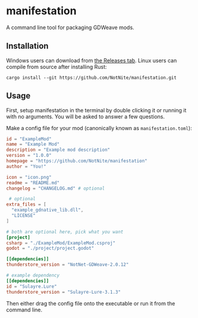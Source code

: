 # manifestation

A command line tool for packaging GDWeave mods.

## Installation

Windows users can download from [the Releases tab](https://github.com/NotNite/manifestation/releases). Linux users can compile from source after installing Rust:

```shell
cargo install --git https://github.com/NotNite/manifestation.git
```

## Usage

First, setup manifestation in the terminal by double clicking it or running it with no arguments. You will be asked to answer a few questions.

Make a config file for your mod (canonically known as `manifestation.toml`):

```toml
id = "ExampleMod"
name = "Example Mod"
description = "Example mod description"
version = "1.0.0"
homepage = "https://github.com/NotNite/manifestation"
author = "You!"

icon = "icon.png"
readme = "README.md"
changelog = "CHANGELOG.md" # optional

 # optional
extra_files = [
  "example_gdnative_lib.dll",
  "LICENSE"
]

# both are optional here, pick what you want
[project]
csharp = "./ExampleMod/ExampleMod.csproj"
godot = "./project/project.godot"

[[dependencies]]
thunderstore_version = "NotNet-GDWeave-2.0.12"

# example dependency
[[dependencies]]
id = "Sulayre.Lure"
thunderstore_version = "Sulayre-Lure-3.1.3"
```

Then either drag the config file onto the executable or run it from the command line.

